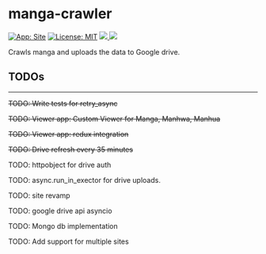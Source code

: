 # manga-crawler
[![App: Site](https://img.shields.io/badge/App-Site-orange)](https://shambu09.github.io/manga-viewer/)
[![License: MIT](https://img.shields.io/badge/License-MIT-green.svg)](https://opensource.org/licenses/MIT)
<a href="https://github.com/shambu09/manga-viewer">
<img src ="https://img.shields.io/badge/Viewer-manga--viewer-blue">
</a>
<a href="https://github.com/shambu09/manga-utils-server">
<img src ="https://img.shields.io/badge/Server-manga--utils--server-blue">
</a>

Crawls manga and uploads the data to Google drive.

## TODOs
<hr>

~~TODO: Write tests for retry_async~~

~~TODO: Viewer app: Custom Viewer for Manga, Manhwa, Manhua~~

~~TODO: Viewer app: redux integration~~

~~TODO: Drive refresh every 35 minutes~~

TODO: httpobject for drive auth

TODO: async.run_in_exector for drive uploads.

TODO: site revamp

TODO: google drive api asyncio

TODO: Mongo db implementation

TODO: Add support for multiple sites